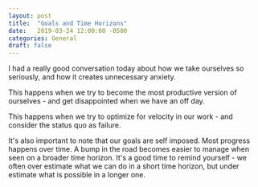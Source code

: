 ```yaml
---
layout: post
title:  "Goals and Time Horizons"
date:   2019-03-24 12:00:00 -0500
categories: General
draft: false
---
```


I had a really good conversation today about how we take ourselves so seriously, and how it creates unnecessary anxiety. 

This happens when we try to become the most productive version of ourselves - and get disappointed when we have an off day. 

This happens when we try to optimize for velocity in our work - and consider the status quo as failure. 

It's also important to note that our goals are self imposed. Most progress happens over  time. A bump in the road becomes easier to manage when seen on a broader time horizon. It's a good time to remind yourself - we often over estimate what we can do in a short time horizon, but under estimate what is possible in a longer one. 

